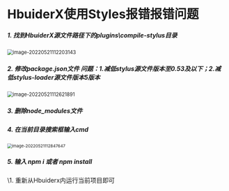 # HbuiderX使用Styles报错报错问题



##### 1. 找到HbuiderX源文件路径下的plugins\compile-stylus目录

<img src="H:\前端typora笔记\typora-user-images\image-20220521112203143.png" alt="image-20220521112203143" style="zoom: 80%;" />



##### 2. 修改package.json文件 问题：1.减低stylus源文件版本至0.53及以下；2.减低stylus-loader源文件版本5版本



<img src="H:\前端typora笔记\typora-user-images\image-20220521112621891.png" alt="image-20220521112621891" style="zoom:80%;" />







##### 3. 删除node_modules文件





##### 4. 在当前目录搜索框输入cmd 

<img src="H:\前端typora笔记\typora-user-images\image-20220521112847647.png" alt="image-20220521112847647" style="zoom: 67%;" />





##### 5. 输入 npm i 或者 npm install 



\1. 重新从Hbuiderx内运行当前项目即可

















